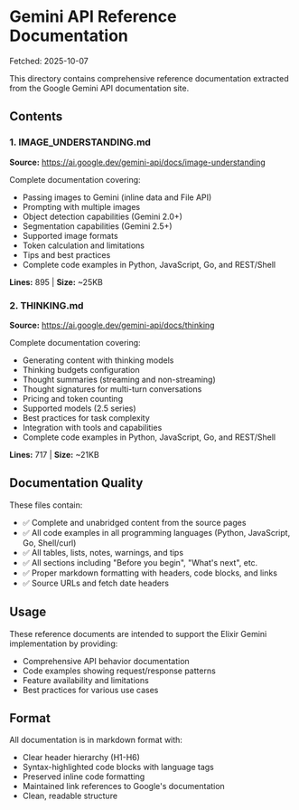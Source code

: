 # Gemini API Reference Documentation

Fetched: 2025-10-07

This directory contains comprehensive reference documentation extracted from the Google Gemini API documentation site.

## Contents

### 1. IMAGE_UNDERSTANDING.md
**Source:** https://ai.google.dev/gemini-api/docs/image-understanding

Complete documentation covering:
- Passing images to Gemini (inline data and File API)
- Prompting with multiple images
- Object detection capabilities (Gemini 2.0+)
- Segmentation capabilities (Gemini 2.5+)
- Supported image formats
- Token calculation and limitations
- Tips and best practices
- Complete code examples in Python, JavaScript, Go, and REST/Shell

**Lines:** 895 | **Size:** ~25KB

### 2. THINKING.md
**Source:** https://ai.google.dev/gemini-api/docs/thinking

Complete documentation covering:
- Generating content with thinking models
- Thinking budgets configuration
- Thought summaries (streaming and non-streaming)
- Thought signatures for multi-turn conversations
- Pricing and token counting
- Supported models (2.5 series)
- Best practices for task complexity
- Integration with tools and capabilities
- Complete code examples in Python, JavaScript, Go, and REST/Shell

**Lines:** 717 | **Size:** ~21KB

## Documentation Quality

These files contain:
- ✅ Complete and unabridged content from the source pages
- ✅ All code examples in all programming languages (Python, JavaScript, Go, Shell/curl)
- ✅ All tables, lists, notes, warnings, and tips
- ✅ All sections including "Before you begin", "What's next", etc.
- ✅ Proper markdown formatting with headers, code blocks, and links
- ✅ Source URLs and fetch date headers

## Usage

These reference documents are intended to support the Elixir Gemini implementation by providing:
- Comprehensive API behavior documentation
- Code examples showing request/response patterns
- Feature availability and limitations
- Best practices for various use cases

## Format

All documentation is in markdown format with:
- Clear header hierarchy (H1-H6)
- Syntax-highlighted code blocks with language tags
- Preserved inline code formatting
- Maintained link references to Google's documentation
- Clean, readable structure
